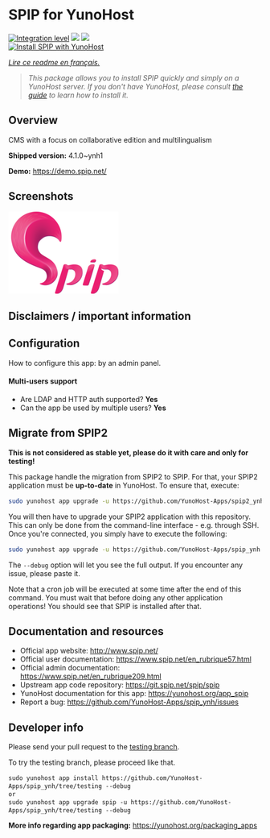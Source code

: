 <!--
N.B.: This README was automatically generated by https://github.com/YunoHost/apps/tree/master/tools/README-generator
It shall NOT be edited by hand.
-->

# SPIP for YunoHost

[![Integration level](https://dash.yunohost.org/integration/spip.svg)](https://dash.yunohost.org/appci/app/spip) ![](https://ci-apps.yunohost.org/ci/badges/spip.status.svg) ![](https://ci-apps.yunohost.org/ci/badges/spip.maintain.svg)  
[![Install SPIP with YunoHost](https://install-app.yunohost.org/install-with-yunohost.svg)](https://install-app.yunohost.org/?app=spip)

*[Lire ce readme en français.](./README_fr.md)*

> *This package allows you to install SPIP quickly and simply on a YunoHost server.
If you don't have YunoHost, please consult [the guide](https://yunohost.org/#/install) to learn how to install it.*

## Overview

CMS with a focus on collaborative edition and multilingualism

**Shipped version:** 4.1.0~ynh1

**Demo:** https://demo.spip.net/

## Screenshots

![](./doc/screenshots/220px-Logo_SPIP.png)

## Disclaimers / important information

## Configuration

How to configure this app: by an admin panel.

#### Multi-users support

 * Are LDAP and HTTP auth supported? **Yes**
 * Can the app be used by multiple users? **Yes**

## Migrate from SPIP2

**This is not considered as stable yet, please do it with care and only for testing!**

This package handle the migration from SPIP2 to SPIP. For that, your
SPIP2 application must be **up-to-date** in YunoHost. To ensure that, execute:

```bash
sudo yunohost app upgrade -u https://github.com/YunoHost-Apps/spip2_ynh spip2 --debug
```

You will then have to upgrade your SPIP2 application with this repository.
This can only be done from the command-line interface - e.g. through SSH. Once you're connected, you simply have to execute the following:

```bash
sudo yunohost app upgrade -u https://github.com/YunoHost-Apps/spip_ynh spip2 --debug
```

The `--debug` option will let you see the full output. If you encounter any issue, please paste it.

Note that a cron job will be executed at some time after the end of this
command. You must wait that before doing any other application operations!
You should see that SPIP is installed after that.

## Documentation and resources

* Official app website: http://www.spip.net/
* Official user documentation: https://www.spip.net/en_rubrique57.html
* Official admin documentation: https://www.spip.net/en_rubrique209.html
* Upstream app code repository: https://git.spip.net/spip/spip
* YunoHost documentation for this app: https://yunohost.org/app_spip
* Report a bug: https://github.com/YunoHost-Apps/spip_ynh/issues

## Developer info

Please send your pull request to the [testing branch](https://github.com/YunoHost-Apps/spip_ynh/tree/testing).

To try the testing branch, please proceed like that.
```
sudo yunohost app install https://github.com/YunoHost-Apps/spip_ynh/tree/testing --debug
or
sudo yunohost app upgrade spip -u https://github.com/YunoHost-Apps/spip_ynh/tree/testing --debug
```

**More info regarding app packaging:** https://yunohost.org/packaging_apps
